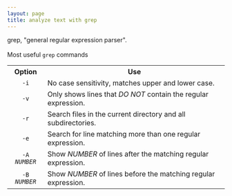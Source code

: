 ```yaml
---
layout: page
title: analyze text with grep
---
```


grep, "general regular expression parser".<br>
<br>
Most useful <code>grep</code> commands
<table>
  <tr>
    <th>Option</th>
    <th>Use</th>
  </tr>
  <tr>
    <td align="center"><code>-i</code></td>
    <td>No case sensitivity, matches upper and lower case.</td>
  </tr>
  <tr>
    <td align="center"><code>-v</code></td>
    <td>Only shows lines that <i>DO NOT</i> contain the regular expression.</td>
  </tr>
  <tr>
    <td align="center"><code>-r</code></td>
    <td>Search files in the current directory and all subdirectories.</td>
  </tr>
  <tr>
    <td align="center"><code>-e</code></td>
    <td>Search for line matching more than one regular expression.</td>
  </tr>
  <tr>
    <td align="center"><code>-A <i>NUMBER</i></code></td>
    <td>Show <i>NUMBER</i> of lines after the matching regular expression.</td>
  </tr>
  <tr>
    <td align="center"><code>-B <i>NUMBER</code></td>
    <td>Show <i>NUMBER</i> of lines before the matching regular expression.</td>
  </tr>
</table>